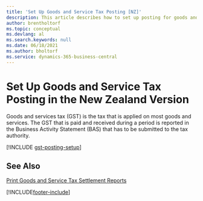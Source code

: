 ```yaml
---
title: 'Set Up Goods and Service Tax Posting [NZ]'
description: This article describes how to set up posting for goods and services tax (GST) in the New Zealand version.
author: brentholtorf
ms.topic: conceptual
ms.devlang: al
ms.search.keywords: null
ms.date: 06/18/2021
ms.author: bholtorf
ms.service: dynamics-365-business-central
---
```

# <a name="set-up-goods-and-service-tax-posting-in-the-new-zealand-version"></a>Set Up Goods and Service Tax Posting in the New Zealand Version

Goods and services tax (GST) is the tax that is applied on most goods and services. The GST that is paid and received during a period is reported in the Business Activity Statement (BAS) that has to be submitted to the tax authority.  

[!INCLUDE [gst-posting-setup](../includes/AUNZ/gst-posting-setup.md)]

## <a name="see-also"></a>See Also

[Print Goods and Service Tax Settlement Reports](how-to-print-goods-and-service-tax-settlement-reports.md)


[!INCLUDE[footer-include](../../includes/footer-banner.md)]
